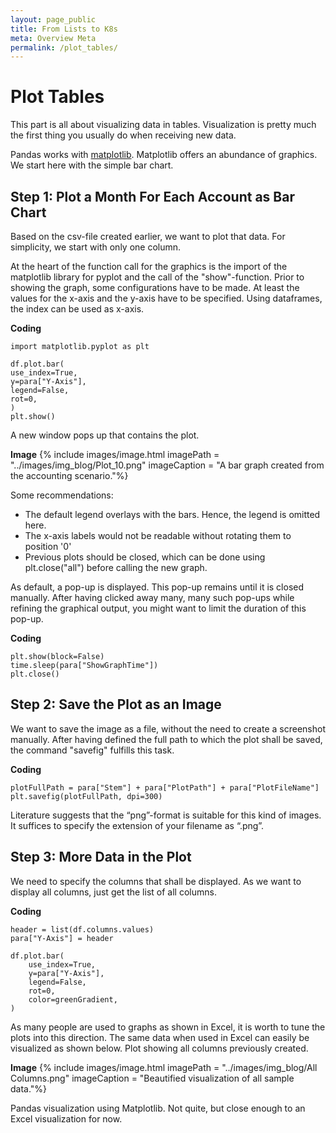 ```yaml
---
layout: page_public
title: From Lists to K8s
meta: Overview Meta
permalink: /plot_tables/
---
```


# Plot Tables

This part is all about visualizing data in tables.
Visualization is pretty much the first thing you usually do when receiving new data.

Pandas works with [matplotlib](https://matplotlib.org/).
Matplotlib offers an abundance of graphics.
We start here with the simple bar chart.

## Step 1: Plot a Month For Each Account as Bar Chart

Based on the csv-file created earlier, we want to plot that data.
For simplicity, we start with only one column.

At the heart of the function call for the graphics is the import of the matplotlib library for pyplot and the call of the "show"-function.
Prior to showing the graph, some configurations have to be made. At least the values for the x-axis and the y-axis have to be specified.
Using dataframes, the index can be used as x-axis.

**Coding**
>
    import matplotlib.pyplot as plt
>
    df.plot.bar(
    use_index=True,
    y=para["Y-Axis"],
    legend=False, 
    rot=0,
    )
    plt.show()

A new window pops up that contains the plot.

**Image**
{% include images/image.html imagePath = "../images/img_blog/Plot_10.png" imageCaption = "A bar graph created from the accounting scenario."%}

Some recommendations:

- The default legend overlays with the bars. Hence, the legend is omitted here.
- The x-axis labels would not be readable without rotating them to position '0'
- Previous plots should be closed, which can be done using plt.close("all") before calling the new graph.

As default, a pop-up is displayed. This pop-up remains until it is closed manually. After having clicked away many, many such pop-ups while refining the graphical output,
you might want to limit the duration of this pop-up.

**Coding**
>
    plt.show(block=False)
    time.sleep(para["ShowGraphTime"])
    plt.close()

## Step 2: Save the Plot as an Image

We want to save the image as a file, without the need to create a screenshot manually.
After having defined the full path to which the plot shall be saved, the command "savefig" fulfills this task.

**Coding**
>
    plotFullPath = para["Stem"] + para["PlotPath"] + para["PlotFileName"]
    plt.savefig(plotFullPath, dpi=300)

Literature suggests that the “png”-format is suitable for this kind of images. It suffices to specify the extension of your filename as “.png”.

## Step 3: More Data in the Plot

We need to specify the columns that shall be displayed. As we want to display all columns, just get the list of all columns.

**Coding**
>
    header = list(df.columns.values)
    para["Y-Axis"] = header
>
    df.plot.bar(
        use_index=True,
        y=para["Y-Axis"],
        legend=False, 
        rot=0,
        color=greenGradient,
    )    

As many people are used to graphs as shown in Excel, it is worth to tune the plots into this direction. The same data when used in Excel can easily be visualized as shown below.
Plot showing all columns previously created.

**Image**
{% include images/image.html imagePath = "../images/img_blog/All Columns.png" imageCaption = "Beautified visualization of all sample data."%}

Pandas visualization using Matplotlib. Not quite, but close enough to an Excel visualization for now.
